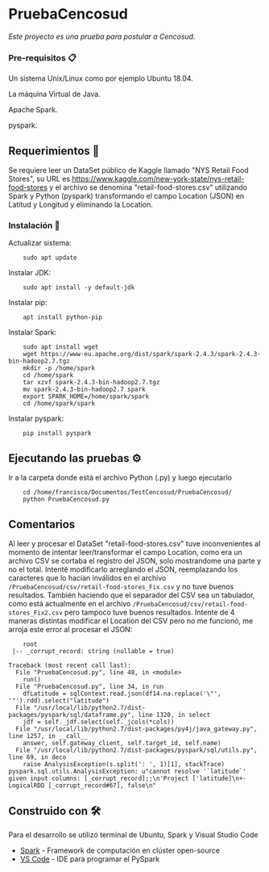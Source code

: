# PruebaCencosud
_Este proyecto es una prueba para postular a Cencosud._

### Pre-requisitos 📋

Un sistema Unix/Linux como por ejemplo Ubuntu 18.04.

La máquina Virtual de Java.

Apache Spark.

pyspark.


## Requerimientos 🚀

Se requiere leer un DataSet público de Kaggle llamado "NYS Retail Food Stores", su URL es https://www.kaggle.com/new-york-state/nys-retail-food-stores y el archivo se denomina "retail-food-stores.csv" utilizando Spark y Python (pyspark) transformando el campo Location (JSON) en Latitud y Longitud y eliminando la Location.

### Instalación 🔧

Actualizar sistema:
```
    sudo apt update
```
Instalar JDK:
```
    sudo apt install -y default-jdk
```
Instalar pip:
```
    apt install python-pip
```
Instalar Spark:
```
    sudo apt install wget
    wget https://www-eu.apache.org/dist/spark/spark-2.4.3/spark-2.4.3-bin-hadoop2.7.tgz
    mkdir -p /home/spark
    cd /home/spark
    tar xzvf spark-2.4.3-bin-hadoop2.7.tgz
    mv spark-2.4.3-bin-hadoop2.7 spark
    export SPARK_HOME=/home/spark/spark
    cd /home/spark/spark
```
Instalar pyspark:
```
    pip install pyspark
```

## Ejecutando las pruebas ⚙️

Ir a la carpeta donde está el archivo Python (.py) y luego ejecutarlo
```
    cd /home/francisco/Documentos/TestCencosud/PruebaCencosud/
    python PruebaCencosud.py
```

## Comentarios
Al leer y procesar el DataSet "retail-food-stores.csv" tuve inconvenientes al momento de intentar leer/transformar el campo Location, como era un archivo CSV se cortaba el registro del JSON, solo mostrandome una parte y no el total.
Intenté modificarlo arreglando el JSON, reemplazando los caracteres que lo hacían inválidos en el archivo ```/PruebaCencosud/csv/retail-food-stores_Fix.csv``` y no tuve buenos resultados. También haciendo que el separador del CSV sea un tabulador, como está actualmente en el archivo ```/PruebaCencosud/csv/retail-food-stores_Fix2.csv``` pero tampoco tuve buenos resultados.
Intente de 4 maneras distintas modificar el Location del CSV pero no me funcionó, me arroja este error al procesar el JSON:
```
    root
 |-- _corrupt_record: string (nullable = true)

Traceback (most recent call last):                                              
  File "PruebaCencosud.py", line 48, in <module>
    run()
  File "PruebaCencosud.py", line 34, in run
    dfLatitude = sqlContext.read.json(df14.na.replace('\"', '"').rdd).select("latitude")
  File "/usr/local/lib/python2.7/dist-packages/pyspark/sql/dataframe.py", line 1320, in select
    jdf = self._jdf.select(self._jcols(*cols))
  File "/usr/local/lib/python2.7/dist-packages/py4j/java_gateway.py", line 1257, in __call__
    answer, self.gateway_client, self.target_id, self.name)
  File "/usr/local/lib/python2.7/dist-packages/pyspark/sql/utils.py", line 69, in deco
    raise AnalysisException(s.split(': ', 1)[1], stackTrace)
pyspark.sql.utils.AnalysisException: u"cannot resolve '`latitude`' given input columns: [_corrupt_record];;\n'Project ['latitude]\n+- LogicalRDD [_corrupt_record#67], false\n"
```


## Construido con 🛠️

Para el desarrollo se utilizó terminal de Ubuntu, Spark y Visual Studio Code
* [Spark](https://spark.apache.org/) - Framework de computación en clúster open-source
* [VS Code](https://code.visualstudio.com/) - IDE para programar el PySpark

